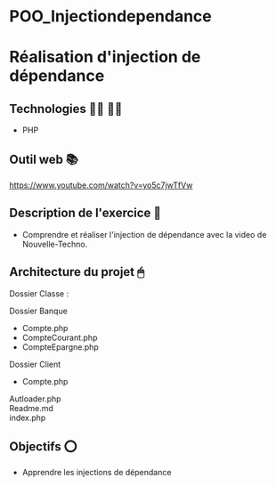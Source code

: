 # POO_Injectiondependance

# Réalisation d'injection de dépendance

## Technologies 👨‍💻 👩‍💻

- PHP

## Outil web 📚

https://www.youtube.com/watch?v=yo5c7jwTfVw

## Description de l'exercice 📄

- Comprendre et réaliser l'injection de dépendance avec la video de Nouvelle-Techno.

## Architecture du projet 🖱

Dossier Classe :

Dossier Banque
- Compte.php
- CompteCourant.php
- CompteEpargne.php

Dossier Client
- Compte.php

Autloader.php <br>
Readme.md <br>
index.php <br>


## Objectifs ⭕️

- Apprendre les injections de dépendance
